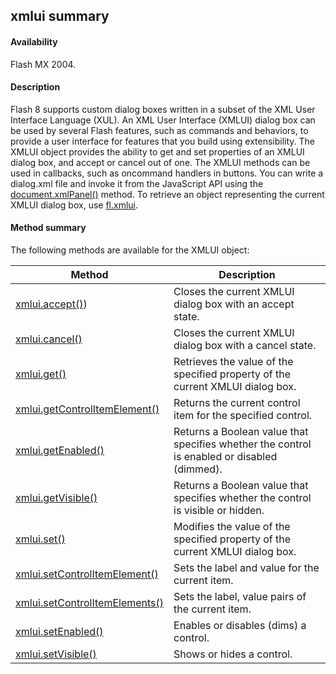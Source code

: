 ## xmlui summary

#### Availability

Flash MX 2004.

#### Description

Flash 8 supports custom dialog boxes written in a subset of the XML User Interface Language (XUL). An XML User Interface (XMLUI) dialog box can be used by several Flash features, such as commands and behaviors, to provide a user interface for features that you build using extensibility. The XMLUI object provides the ability to get and set properties of an XMLUI dialog box, and accept or cancel out of one. The XMLUI methods can be used in callbacks, such as oncommand handlers in buttons.
You can write a dialog.xml file and invoke it from the JavaScript API using the [document.xmlPanel()](#!AdobeDocs/developers-animatesdk-docs/master/Document_object/docu6198.md) method. To retrieve an object representing the current XMLUI dialog box, use [fl.xmlui](#!AdobeDocs/developers-animatesdk-docs/master/flash_object_(fl)/fl81.md).

#### Method summary

The following methods are available for the XMLUI object:

| **Method**                                       | **Description**                                                                             |
|--------------------------------------------------|---------------------------------------------------------------------------------------------|
| [xmlui.accept()](#!AdobeDocs/developers-animatesdk-docs/master/XMLUI_object/xmlui.md))                | Closes the current XMLUI dialog box with an accept state.                                   |
| [xmlui.cancel()](#!AdobeDocs/developers-animatesdk-docs/master/XMLUI_object/xmlui1.md)                 | Closes the current XMLUI dialog box with a cancel state.                                    |
| [xmlui.get()](#!AdobeDocs/developers-animatesdk-docs/master/XMLUI_object/xmlui2.md)                    | Retrieves the value of the specified property of the current XMLUI dialog box.              |
| [xmlui.getControlItemElement()](#!AdobeDocs/developers-animatesdk-docs/master/XMLUI_object/xmlui3.md)  | Returns the current control item for the specified control.                                 |
| [xmlui.getEnabled()](#!AdobeDocs/developers-animatesdk-docs/master/XMLUI_object/xmlui4.md)             | Returns a Boolean value that specifies whether the control is enabled or disabled (dimmed). |
| [xmlui.getVisible()](#!AdobeDocs/developers-animatesdk-docs/master/XMLUI_object/xmlui5.md)             | Returns a Boolean value that specifies whether the control is visible or hidden.            |
| [xmlui.set()](#!AdobeDocs/developers-animatesdk-docs/master/XMLUI_object/xmlui6.md)                    | Modifies the value of the specified property of the current XMLUI dialog box.               |
| [xmlui.setControlItemElement()](#!AdobeDocs/developers-animatesdk-docs/master/XMLUI_object/xmlui7.md)  | Sets the label and value for the current item.                                              |
| [xmlui.setControlItemElements()](#!AdobeDocs/developers-animatesdk-docs/master/XMLUI_object/xmlui8.md) | Sets the label, value pairs of the current item.                                            |
| [xmlui.setEnabled()](#!AdobeDocs/developers-animatesdk-docs/master/XMLUI_object/xmlui9.md)             | Enables or disables (dims) a control.                                                       |
| [xmlui.setVisible()](#!AdobeDocs/developers-animatesdk-docs/master/XMLUI_object/xmlui10.md)             | Shows or hides a control.                                                                   |

<span id="xmlui.accept()" class="anchor"></span>

